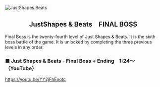 ![JustShapes Beats](https://user-images.githubusercontent.com/39142850/72562890-cfa11100-38ef-11ea-8f49-146c46706675.gif)

<h2 align="center">JustShapes & Beats　FINAL BOSS</h2>

Final Boss is the twenty-fourth level of Just Shapes &amp; Beats. It is the sixth boss battle of the game. It is unlocked by completing the three previous levels in any order.

### ■ Just Shapes & Beats - Final Boss + Ending　1:24～（YouTube）

https://youtu.be/YY2jFhEootc
